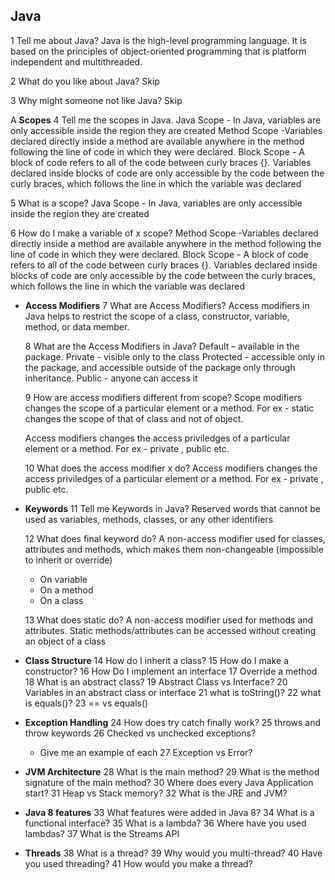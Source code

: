 ## Java
1 Tell me about Java?
  Java is the high-level programming language. It is based on the principles of object-oriented programming that is platform independent and multithreaded. 

2 What do you like about Java?
  Skip


3 Why might someone not like Java?
  Skip



A **Scopes**
  4 Tell me the scopes in Java.
    Java Scope - In Java, variables are only accessible inside the region they are created
    Method Scope -Variables declared directly inside a method are available anywhere in the method following the line of code in which they were declared. 
    Block Scope - A block of code refers to all of the code between curly braces {}. Variables declared inside blocks of code are only accessible by the code between the curly braces, which follows the line in which the variable was declared



  5 What is a scope?
    Java Scope - In Java, variables are only accessible inside the region they are created


  6 How do I make a variable of x scope?
    Method Scope -Variables declared directly inside a method are available anywhere in the method following the line of code in which they were declared. 
    Block Scope - A block of code refers to all of the code between curly braces {}. Variables declared inside blocks of code are only accessible by the code between the curly braces, which follows the line in which the variable was declared


- **Access Modifiers**
  7 What are Access Modifiers?
    Access modifiers in Java helps to restrict the scope of a class, constructor, variable, method, or data member.


  8 What are the Access Modifiers in Java?
    Default – available in the package.
    Private - visible only to the class
    Protected - accessible only in the package, and accessible outside of the package only through inheritance.
    Public - anyone can access it


  9 How are access modifiers different from scope?
     Scope modifiers changes the scope of a particular element or a method. For ex - static changes the scope of that of class and not of object.
    
    Access modifiers changes the access priviledges of a particular element or a method. For ex - private , public etc.


  10 What does the access modifier x do?
    Access modifiers changes the access priviledges of a particular element or a method. For ex - private , public etc.

- **Keywords**
  11 Tell me Keywords in Java?
    Reserved words that cannot be used as variables, methods, classes, or any other identifiers

  12 What does final keyword do?
  A non-access modifier used for classes, attributes and methods, which makes them non-changeable (impossible to inherit or override)
    - On variable
    - On a method
    - On a class

  13 What does static do?
  A non-access modifier used for methods and attributes. Static methods/attributes can be accessed without creating an object of a class

- **Class Structure**
  14 How do I inherit a class?
  15 How do I make a constructor?
  16 How Do I implement an interface
  17 Override a method
  18 What is an abstract class?
  19 Abstract Class vs Interface?
  20 Variables in an abstract class or interface
  21 what is toString()?
  22 what is equals()?
  23 == vs equals()
- **Exception Handling**
  24 How does try catch finally work?
  25 throws and throw keywords
  26 Checked vs unchecked exceptions?
    - Give me an example of each
  27 Exception vs Error?
- **JVM Architecture**
  28 What is the main method?
  29 What is the method signature of the main method?
  30 Where does every Java Application start?
  31 Heap vs Stack memory?
  32 What is the JRE and JVM?
- **Java 8 features**
  33 What features were added in Java 8?
  34 What is a functional interface?
  35 What is a lambda?
  36 Where have you used lambdas?
    37 What is the Streams API
- **Threads**
  38 What is a thread?
  39 Why would you multi-thread?
  40 Have you used threading?
  41 How would you make a thread?